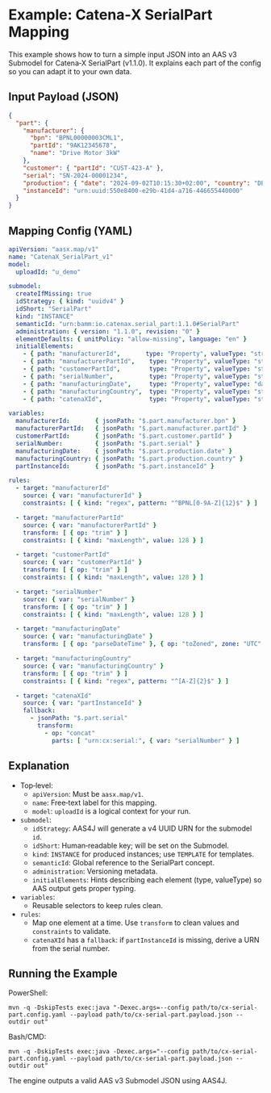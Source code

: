 # Example: Catena‑X SerialPart Mapping

This example shows how to turn a simple input JSON into an AAS v3 Submodel for Catena‑X SerialPart (v1.1.0). It explains each part of the config so you can adapt it to your own data.

## Input Payload (JSON)

```json
{
  "part": {
    "manufacturer": {
      "bpn": "BPNL00000003CML1",
      "partId": "9AK12345678",
      "name": "Drive Motor 3kW"
    },
    "customer": { "partId": "CUST-423-A" },
    "serial": "SN-2024-00001234",
    "production": { "date": "2024-09-02T10:15:30+02:00", "country": "DE" },
    "instanceId": "urn:uuid:550e8400-e29b-41d4-a716-446655440000"
  }
}
```

## Mapping Config (YAML)

```yaml
apiVersion: "aasx.map/v1"
name: "CatenaX_SerialPart_v1"
model:
  uploadId: "u_demo"

submodel:
  createIfMissing: true
  idStrategy: { kind: "uuidv4" }
  idShort: "SerialPart"
  kind: "INSTANCE"
  semanticId: "urn:bamm:io.catenax.serial_part:1.1.0#SerialPart"
  administration: { version: "1.1.0", revision: "0" }
  elementDefaults: { unitPolicy: "allow-missing", language: "en" }
  initialElements:
    - { path: "manufacturerId",       type: "Property", valueType: "string" }
    - { path: "manufacturerPartId",    type: "Property", valueType: "string" }
    - { path: "customerPartId",        type: "Property", valueType: "string" }
    - { path: "serialNumber",          type: "Property", valueType: "string" }
    - { path: "manufacturingDate",     type: "Property", valueType: "dateTime" }
    - { path: "manufacturingCountry",  type: "Property", valueType: "string" }
    - { path: "catenaXId",             type: "Property", valueType: "string" }

variables:
  manufacturerId:       { jsonPath: "$.part.manufacturer.bpn" }
  manufacturerPartId:   { jsonPath: "$.part.manufacturer.partId" }
  customerPartId:       { jsonPath: "$.part.customer.partId" }
  serialNumber:         { jsonPath: "$.part.serial" }
  manufacturingDate:    { jsonPath: "$.part.production.date" }
  manufacturingCountry: { jsonPath: "$.part.production.country" }
  partInstanceId:       { jsonPath: "$.part.instanceId" }

rules:
  - target: "manufacturerId"
    source: { var: "manufacturerId" }
    constraints: [ { kind: "regex", pattern: "^BPNL[0-9A-Z]{12}$" } ]

  - target: "manufacturerPartId"
    source: { var: "manufacturerPartId" }
    transform: [ { op: "trim" } ]
    constraints: [ { kind: "maxLength", value: 128 } ]

  - target: "customerPartId"
    source: { var: "customerPartId" }
    transform: [ { op: "trim" } ]
    constraints: [ { kind: "maxLength", value: 128 } ]

  - target: "serialNumber"
    source: { var: "serialNumber" }
    transform: [ { op: "trim" } ]
    constraints: [ { kind: "maxLength", value: 128 } ]

  - target: "manufacturingDate"
    source: { var: "manufacturingDate" }
    transform: [ { op: "parseDateTime" }, { op: "toZoned", zone: "UTC" } ]

  - target: "manufacturingCountry"
    source: { var: "manufacturingCountry" }
    transform: [ { op: "trim" } ]
    constraints: [ { kind: "regex", pattern: "^[A-Z]{2}$" } ]

  - target: "catenaXId"
    source: { var: "partInstanceId" }
    fallback:
      - jsonPath: "$.part.serial"
        transform:
          - op: "concat"
            parts: [ "urn:cx:serial:", { var: "serialNumber" } ]
```

## Explanation

- Top‑level:
  - `apiVersion`: Must be `aasx.map/v1`.
  - `name`: Free‑text label for this mapping.
  - `model`: `uploadId` is a logical context for your run.
- `submodel`:
  - `idStrategy`: AAS4J will generate a v4 UUID URN for the submodel `id`.
  - `idShort`: Human‑readable key; will be set on the Submodel.
  - `kind`: `INSTANCE` for produced instances; use `TEMPLATE` for templates.
  - `semanticId`: Global reference to the SerialPart concept.
  - `administration`: Versioning metadata.
  - `initialElements`: Hints describing each element (type, valueType) so AAS output gets proper typing.
- `variables`:
  - Reusable selectors to keep rules clean.
- `rules`:
  - Map one element at a time. Use `transform` to clean values and `constraints` to validate.
  - `catenaXId` has a `fallback`: if `partInstanceId` is missing, derive a URN from the serial number.

## Running the Example

PowerShell:

```
mvn -q -DskipTests exec:java "-Dexec.args=--config path/to/cx-serial-part.config.yaml --payload path/to/cx-serial-part.payload.json --outdir out"
```

Bash/CMD:

```
mvn -q -DskipTests exec:java -Dexec.args="--config path/to/cx-serial-part.config.yaml --payload path/to/cx-serial-part.payload.json --outdir out"
```

The engine outputs a valid AAS v3 Submodel JSON using AAS4J.
